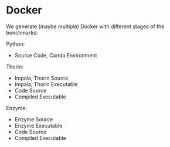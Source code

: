 # Docker

We generate (maybe multiple) Docker with different stages of the benchmarks:

Python:
- Source Code, Conda Environment

Thorin:
- Impala, Thorin Source
- Impala, Thorin Executable
- Code Source
- Compiled Executable

Enzyme:
- Enzyme Source
- Enzyme Executable
- Code Source
- Compiled Executable

